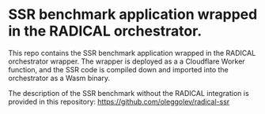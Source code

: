 # SSR benchmark application wrapped in the RADICAL orchestrator.

This repo contains the SSR benchmark application wrapped in the RADICAL orchestrator wrapper. The wrapper is deployed as a a Cloudflare Worker function, and the SSR code is compiled down and imported into the orchestrator as a Wasm binary.

The description of the SSR benchmark without the RADICAL integration is provided in this repository: https://github.com/oleggolev/radical-ssr
